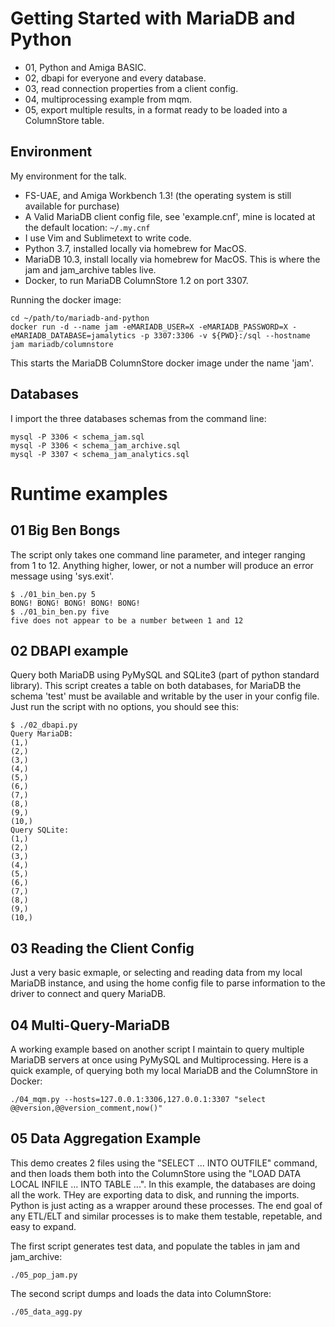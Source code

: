 # Getting Started with MariaDB and Python

* 01, Python and Amiga BASIC.
* 02, dbapi for everyone and every database.
* 03, read connection properties from a client config.
* 04, multiprocessing example from mqm.
* 05, export multiple results, in a format ready to be loaded into a ColumnStore table.

## Environment
My environment for the talk.

* FS-UAE, and Amiga Workbench 1.3! (the operating system is still available for purchase)
* A Valid MariaDB client config file, see 'example.cnf', mine is located at the default location:
```~/.my.cnf```
* I use Vim and Sublimetext to write code.
* Python 3.7, installed locally via homebrew for MacOS.
* MariaDB 10.3, install locally via homebrew for MacOS. This is where the jam and jam_archive tables live.
* Docker, to run MariaDB ColumnStore 1.2 on port 3307.

Running the docker image:
```
cd ~/path/to/mariadb-and-python
docker run -d --name jam -eMARIADB_USER=X -eMARIADB_PASSWORD=X -eMARIADB_DATABASE=jamalytics -p 3307:3306 -v ${PWD}:/sql --hostname jam mariadb/columnstore
```

This starts the MariaDB ColumnStore docker image under the name 'jam'.

## Databases
I import the three databases schemas from the command line:
```
mysql -P 3306 < schema_jam.sql
mysql -P 3306 < schema_jam_archive.sql
mysql -P 3307 < schema_jam_analytics.sql
```

# Runtime examples

## 01 Big Ben Bongs
The script only takes one command line parameter, and integer ranging from 1 to 12. Anything higher, lower, or not a number will produce an error message using 'sys.exit'.
```
$ ./01_bin_ben.py 5
BONG! BONG! BONG! BONG! BONG!
$ ./01_bin_ben.py five
five does not appear to be a number between 1 and 12
```

## 02 DBAPI example
Query both MariaDB using PyMySQL and SQLite3 (part of python standard library).
This script creates a table on both databases, for MariaDB the schema 'test' must be available and writable by the user in your config file.
Just run the script with no options, you should see this:
```
$ ./02_dbapi.py
Query MariaDB:
(1,)
(2,)
(3,)
(4,)
(5,)
(6,)
(7,)
(8,)
(9,)
(10,)
Query SQLite:
(1,)
(2,)
(3,)
(4,)
(5,)
(6,)
(7,)
(8,)
(9,)
(10,)
```

## 03 Reading the Client Config
Just a very basic exmaple, or selecting and reading data from my local MariaDB instance, and using the home config file to parse information to the driver to connect and query MariaDB.

## 04 Multi-Query-MariaDB
A working example based on another script I maintain to query multiple MariaDB servers at once using PyMySQL and Multiprocessing.
Here is a quick example, of querying both my local MariaDB and the ColumnStore in Docker:
```
./04_mqm.py --hosts=127.0.0.1:3306,127.0.0.1:3307 "select @@version,@@version_comment,now()"
```

## 05 Data Aggregation Example
This demo creates 2 files using the "SELECT ... INTO OUTFILE" command, and then loads them both into the ColumnStore using the "LOAD DATA LOCAL INFILE ... INTO TABLE ...".
In this example, the databases are doing all the work. THey are exporting data to disk, and running the imports. Python is just acting as a wrapper around these processes.
The end goal of any ETL/ELT and similar processes is to make them testable, repetable, and easy to expand.

The first script generates test data, and populate the tables in jam and jam_archive:
```
./05_pop_jam.py
```

The second script dumps and loads the data into ColumnStore:
```
./05_data_agg.py
```
